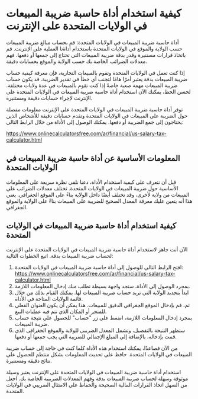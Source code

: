 كيفية استخدام أداة حاسبة ضريبة المبيعات في الولايات المتحدة على الإنترنت
========================================================================

أداة حاسبة ضريبة المبيعات في الولايات المتحدة: قم بحساب مبالغ ضريبة المبيعات حسب الولاية والموقع في الولايات المتحدة باستخدام أداةنا العملية على الإنترنت. قم باتخاذ قرارات مستنيرة وقدر بدقة ضريبة المبيعات التي تحتاج إلى جمعها أو دفعها. فهم معدلات الضرائب الخاصة بك حسب الولاية والموقع بحسابات دقيقة.

إذا كنت تعمل في الولايات المتحدة وتقوم بالمبيعات التجارية، فإن معرفة كيفية حساب ضريبة المبيعات بدقة يعتبر أمرًا هامًا لتجنب أي خطأ في تقدير الضريبة. قد يكون حساب ضريبة المبيعات مهمة صعبة خاصةً إذا كنت تقوم بالمبيعات في عدة ولايات مختلفة. لحسن الحظ، يمكنك الآن استخدام أداة حاسبة ضريبة المبيعات في الولايات المتحدة على الإنترنت لإجراء حسابات دقيقة ومستنيرة.

توفر أداة حاسبة ضريبة المبيعات في الولايات المتحدة على الإنترنت معلومات مفصلة حول الضريبة على المبيعات في الولايات المتحدة وتقدم حسابات دقيقة للأشخاص الذين يحتاجون إلى جمع الضريبة أو دفعها. يمكنك الوصول إلى الأداة من خلال الرابط التالي:

<https://www.onlinecalculatorsfree.com/ar/financial/us-salary-tax-calculator.html>

المعلومات الأساسية عن أداة حاسبة ضريبة المبيعات في الولايات المتحدة
-------------------------------------------------------------------

قبل أن نتعرف على كيفية استخدام الأداة، دعنا نلقي نظرة سريعة على المعلومات الأساسية حول ضريبة المبيعات في الولايات المتحدة. تختلف معدلات الضرائب على المبيعات من ولاية لأخرى، وقد تختلف أيضًا داخل الولاية بناءً على الموقع الجغرافي. يعني هذا أنه يتعين عليك معرفة المعدل الصحيح للضريبة على المبيعات بناءً على الولاية والموقع الجغرافي.

كيفية استخدام أداة حاسبة ضريبة المبيعات في الولايات المتحدة
-----------------------------------------------------------

الآن أنت جاهز لاستخدام أداة حاسبة ضريبة المبيعات في الولايات المتحدة على الإنترنت لحساب ضريبة المبيعات بدقة. اتبع الخطوات التالية:

1. افتح الرابط التالي للوصول إلى أداة حاسبة ضريبة المبيعات في الولايات المتحدة: <https://www.onlinecalculatorsfree.com/ar/financial/us-salary-tax-calculator.html>
2. بمجرد الوصول إلى الأداة، ستجد واجهة بسيطة تطلب منك إدخال المعلومات اللازمة.
3. ابدأ بتحديد الولاية التي تريد حساب ضريبة المبيعات لها. يمكنك القيام بذلك من خلال قائمة الولايات المتاحة في الأداة.
4. ثم، قم بإدخال الموقع الجغرافي الدقيق للمبيعات. هذا يمكن أن يكون العنوان الفعلي للمتجر أو المكان الذي تتم فيه عمليات البيع.
5. بمجرد إدخال المعلومات اللازمة، اضغط على زر "حساب" للحصول على نتيجة حساب ضريبة المبيعات.
6. ستظهر النتيجة بالتفصيل، وتشمل المعدل الضريبي للولاية والموقع الجغرافي الذي قمت بإدخاله، بالإضافة إلى المبلغ الإجمالي للضريبة التي يجب جمعها أو دفعها.

من الآن فصاعدًا، يمكنك استخدام هذه الأداة كلما كنت في حاجة إلى حساب ضريبة المبيعات في الولايات المتحدة. حافظ على تحديث المعلومات بشكل منتظم للحصول على نتائج دقيقة ومستنيرة.

استخدام أداة حاسبة ضريبة المبيعات في الولايات المتحدة على الإنترنت يعتبر وسيلة موثوقة وسهلة لحساب ضريبة المبيعات بدقة وفهم المعدلات الضريبية الخاصة بك. اجعل من السهل اتخاذ القرارات المالية الصحيحة والحفاظ على الامتثال الضريبي في الولايات المتحدة.